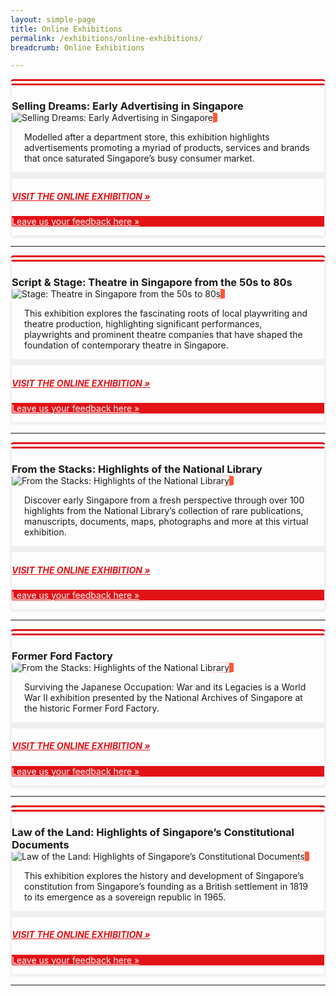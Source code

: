 ```yaml
---
layout: simple-page
title: Online Exhibitions
permalink: /exhibitions/online-exhibitions/
breadcrumb: Online Exhibitions

---
```


<section class="sgds-section__online">
    
<!-- SEAD -->
    
<div class="sgds-container__exh__card padding padding--bottom--lg" style="border-left: 2px solid #efefef; border-right: 2px solid #efefef; border-bottom: 2px solid #efefef; border-top: 10px double #E21216; box-shadow: 0px 2px 3px #efefef; border-radius: 5px; margin-bottom: 15px;">
    <div class="row">
        <div class="col padding--bottom--xs">
            <h3 style="margin-bottom: 0px;"><strong>Selling Dreams: Early Advertising in Singapore</strong></h3>
        </div>
    </div>
    <div class="row">
        <div class="col">
            <img src="/images/event-images/sellingdreams/selling-dreams-thumbnail_2.jpg" alt="Selling Dreams: Early Advertising in Singapore" style="border-radius: 10%; box-shadow: 7px 0 #FF5733;">
        </div>
        <div class="col is-two-thirds">
            <div class="row">
                 <p style="padding: 0 20px;">Modelled after a department store, this exhibition highlights advertisements promoting a myriad of products, services and brands that once saturated Singapore’s busy consumer market.
                </p>
            </div>
            <div class="sgds-container__exh__break padding">
                <div class="row">
                    <div class="col is-2-tablet is-2-mobile" style="padding: 5px 0; background-color: #efefef;">
                    </div>
                </div>
            </div>
             <div class="sgds-container__exh__description">
                <div class="row">
                    <div class="col">
                        <h5><a href="http://www.nlb.gov.sg/exhibitions/sellingdreams/" target="_blank" style="color:#E21216;">VISIT THE ONLINE EXHIBITION &#187;</a></h5>
                    </div>
                </div>
            </div>
        </div>
    </div>
        <div class="sgds-container__exh__feedback">
        <div class="row">
            <div class="col is-full" style="background-color: #E21216;">
                <p><a href="https://efm.jusfeedback.com/Community/se/705E3ED967035D29" target="_blank" style="color:#fff;">Leave us your feedback here &#187;</a></p>
            </div>
        </div>
    </div>
</div>

<hr class="margin--top margin--bottom--lg">

<!-- S&S -->

<div class="sgds-container__exh__card padding padding--bottom--lg" style="border-left: 2px solid #efefef; border-right: 2px solid #efefef; border-bottom: 2px solid #efefef; border-top: 10px double #E21216; box-shadow: 0px 2px 3px #efefef; border-radius: 5px; margin-bottom: 15px;">
    <div class="row">
        <div class="col padding--bottom--xs">
            <h3 style="margin-bottom: 0px;"><strong>Script 	&#38; Stage: Theatre in Singapore from the 50s to 80s</strong></h3>
        </div>
    </div>
    <div class="row">
        <div class="col">
            <img src="/images/event-images/script-and-stage/script-and-stage-thumbnail-2.jpg" alt="Stage: Theatre in Singapore from the 50s to 80s" style="border-radius: 10%; box-shadow: 7px 0 #FF5733;">
        </div>
        <div class="col is-two-thirds">
            <div class="row">
                 <p style="padding: 0 20px;">This exhibition explores the fascinating roots of local playwriting and theatre production, highlighting significant performances, playwrights and prominent theatre companies that have shaped the foundation of contemporary theatre in Singapore.
                </p>
            </div>
            <div class="sgds-container__exh__break padding">
                <div class="row">
                    <div class="col is-2-tablet is-2-mobile" style="padding: 5px 0; background-color: #efefef;">
                    </div>
                </div>
            </div>
             <div class="sgds-container__exh__description">
                <div class="row">
                    <div class="col">
                        <h5><a href="http://www.nlb.gov.sg/exhibitions/virtual/scriptandstage/virtualtour/Script%20and%20Stage.html" target="_blank" style="color:#E21216;">VISIT THE ONLINE EXHIBITION &#187;</a></h5>
                    </div>
                </div>
            </div>
        </div>
    </div>
        <div class="sgds-container__exh__feedback">
        <div class="row">
            <div class="col is-full" style="background-color: #E21216;">
                <p><a href="https://efm.jusfeedback.com/Community/se/705E3ED970FCBA9C" target="_blank" style="color:#fff;">Leave us your feedback here &#187;</a></p>
            </div>
        </div>
    </div>
</div>

<hr class="margin--top margin--bottom--lg">

<!-- FTS -->

<div class="sgds-container__exh__card padding padding--bottom--lg" style="border-left: 2px solid #efefef; border-right: 2px solid #efefef; border-bottom: 2px solid #efefef; border-top: 10px double #E21216; box-shadow: 0px 2px 3px #efefef; border-radius: 5px; margin-bottom: 15px;">
    <div class="row">
        <div class="col padding--bottom--xs">
            <h3 style="margin-bottom: 0px;"><strong>From the Stacks: Highlights of the National Library</strong></h3>
        </div>
    </div>
    <div class="row">
        <div class="col">
            <img src="/images/event-images/from-the-stacks/from-the-stacks-thumbnail.jpg" alt="From the Stacks: Highlights of the National Library" style="border-radius: 10%; box-shadow: 7px 0 #FF5733;">
        </div>
        <div class="col is-two-thirds">
            <div class="row">
                 <p style="padding: 0 20px;">Discover early Singapore from a fresh perspective through over 100 highlights from the National Library’s collection of rare publications, manuscripts, documents, maps, photographs and more at this virtual exhibition.
                </p>
            </div>
            <div class="sgds-container__exh__break padding">
                <div class="row">
                    <div class="col is-2-tablet is-2-mobile" style="padding: 5px 0; background-color: #efefef;">
                    </div>
                </div>
            </div>
             <div class="sgds-container__exh__description">
                <div class="row">
                    <div class="col">
                        <h5><a href="http://www.nlb.gov.sg/exhibitions/virtual/fromthestacks/web-hires/index.html" target="_blank" style="color:#E21216;">VISIT THE ONLINE EXHIBITION &#187;</a></h5>
                    </div>
                </div>
            </div>
        </div>
    </div>
        <div class="sgds-container__exh__feedback">
        <div class="row">
            <div class="col is-full" style="background-color: #E21216;">
                <p><a href="https://efm.jusfeedback.com/Community/se/705E3ED93A52064F" target="_blank" style="color:#fff;">Leave us your feedback here &#187;</a></p>
            </div>
        </div>
    </div>
</div>

<hr class="margin--top margin--bottom--lg">

<!-- FFF -->

<div class="sgds-container__exh__card padding padding--bottom--lg" style="border-left: 2px solid #efefef; border-right: 2px solid #efefef; border-bottom: 2px solid #efefef; border-top: 10px double #E21216; box-shadow: 0px 2px 3px #efefef; border-radius: 5px; margin-bottom: 15px;">
    <div class="row">
        <div class="col padding--bottom--xs">
            <h3 style="margin-bottom: 0px;"><strong>Former Ford Factory</strong></h3>
        </div>
    </div>
    <div class="row">
        <div class="col">
            <img src="/images/event-images/formerfordfactory/former-ford-factory-thumbnail.jpg" alt="From the Stacks: Highlights of the National Library" style="border-radius: 10%; box-shadow: 7px 0 #FF5733;">
        </div>
        <div class="col is-two-thirds">
            <div class="row">
                 <p style="padding: 0 20px;">Surviving the Japanese Occupation: War and its Legacies is a World War II exhibition presented by the National Archives of Singapore at the historic Former Ford Factory.
                </p>
            </div>
            <div class="sgds-container__exh__break padding">
                <div class="row">
                    <div class="col is-2-tablet is-2-mobile" style="padding: 5px 0; background-color: #efefef;">
                    </div>
                </div>
            </div>
             <div class="sgds-container__exh__description">
                <div class="row">
                    <div class="col">
                        <h5><a href="http://www.nlb.gov.sg/exhibitions/virtual/fff360/FFF360.html" target="_blank" style="color:#E21216;">VISIT THE ONLINE EXHIBITION &#187;</a></h5>
                    </div>
                </div>
            </div>
        </div>
    </div>
        <div class="sgds-container__exh__feedback">
        <div class="row">
            <div class="col is-full" style="background-color: #E21216;">
                <p><a href="https://efm.jusfeedback.com/Community/se/705E3ED93DBD886A" target="_blank" style="color:#fff;">Leave us your feedback here &#187;</a></p>
            </div>
        </div>
    </div>
</div>

<hr class="margin--top margin--bottom--lg">

<!-- LOTL -->

<div class="sgds-container__exh__card padding padding--bottom--lg" style="border-left: 2px solid #efefef; border-right: 2px solid #efefef; border-bottom: 2px solid #efefef; border-top: 10px double #E21216; box-shadow: 0px 2px 3px #efefef; border-radius: 5px; margin-bottom: 15px;">
    <div class="row">
        <div class="col padding--bottom--xs">
            <h3 style="margin-bottom: 0px;"><strong>Law of the Land: Highlights of Singapore’s Constitutional Documents</strong></h3>
        </div>
    </div>
    <div class="row">
        <div class="col">
            <img src="/images/event-images/lawoftheland/law-of-the-land-thumbnail.jpg" alt="Law of the Land: Highlights of Singapore’s Constitutional Documents" style="border-radius: 10%; box-shadow: 7px 0 #FF5733;">
        </div>
        <div class="col is-two-thirds">
            <div class="row">
                 <p style="padding: 0 20px;">This exhibition explores the history and development of Singapore’s constitution from Singapore’s founding as a British settlement in 1819 to its emergence as a sovereign republic in 1965.
                </p>
            </div>
            <div class="sgds-container__exh__break padding">
                <div class="row">
                    <div class="col is-2-tablet is-2-mobile" style="padding: 5px 0; background-color: #efefef;">
                    </div>
                </div>
            </div>
             <div class="sgds-container__exh__description">
                <div class="row">
                    <div class="col">
                        <h5><a href="http://www.nlb.gov.sg/exhibitions/virtual/lotl360/LOTL360.html" target="_blank" style="color:#E21216;">VISIT THE ONLINE EXHIBITION &#187;</a></h5>
                    </div>
                </div>
            </div>
        </div>
    </div>
        <div class="sgds-container__exh__feedback">
        <div class="row">
            <div class="col is-full" style="background-color: #E21216;">
                <p><a href="https://efm.jusfeedback.com/Community/se/705E3ED962CCF4F1" target="_blank" style="color:#fff;">Leave us your feedback here &#187;</a></p>
            </div>
        </div>
    </div>
</div>

<hr class="margin--top margin--bottom--lg">

</section>